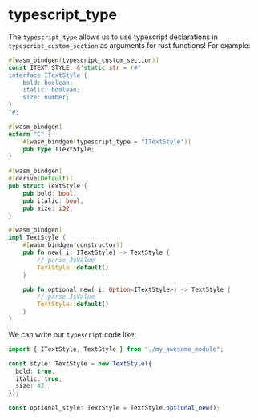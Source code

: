 # typescript_type

The `typescript_type` allows us to use typescript declarations in `typescript_custom_section` as arguments for rust functions! For example:

```rust
#[wasm_bindgen(typescript_custom_section)]
const ITEXT_STYLE: &'static str = r#"
interface ITextStyle {
    bold: boolean;
    italic: boolean;
    size: number;
}
"#;

#[wasm_bindgen]
extern "C" {
    #[wasm_bindgen(typescript_type = "ITextStyle")]
    pub type ITextStyle;
}

#[wasm_bindgen]
#[derive(Default)]
pub struct TextStyle {
    pub bold: bool,
    pub italic: bool,
    pub size: i32,
}

#[wasm_bindgen]
impl TextStyle {
    #[wasm_bindgen(constructor)]
    pub fn new(_i: ITextStyle) -> TextStyle {
        // parse JsValue
        TextStyle::default()
    }

    pub fn optional_new(_i: Option<ITextStyle>) -> TextStyle {
        // parse JsValue
        TextStyle::default()
    }
}
```

We can write our `typescript` code like: 

```ts
import { ITextStyle, TextStyle } from "./my_awesome_module";

const style: TextStyle = new TextStyle({
  bold: true,
  italic: true,
  size: 42,
});

const optional_style: TextStyle = TextStyle.optional_new();
```
